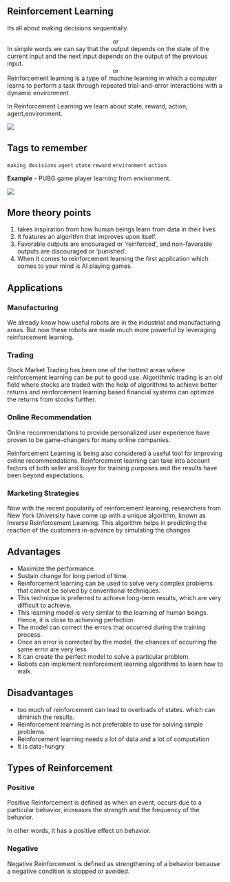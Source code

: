 ## Reinforcement Learning
Its all about making decisions sequentially. 
<center>or</center>
In simple words we can say that the output depends on the state of the current input and the next input depends on the output of the previous input.
<center>or</center>
Reinforcement learning is a type of machine learning in which a computer learns to perform a task through repeated trial-and-error interactions with a dynamic environment

In Reinforcement Learning we learn about state, reward, action, agent,environment.

<img src = 'https://perfectial.com/wp-content/uploads/2018/07/img2-7.jpg'/>

## Tags to remember
`making decisions` `agent` `state` `reward` `environment` `action`

**Example** - 
PUBG game player learning from environment.

<img src = 'https://www.kdnuggets.com/images/mathworks-reinforcement-learning-fig1-543.jpg'/>

## More theory points
1. takes inspiration from how human beings learn from data in their lives
2. It features an algorithm that improves upon itself.
3. Favorable outputs are encouraged or ‘reinforced’, and non-favorable outputs are discouraged or ‘punished’.
4. When it comes to reinforcement learning the first application which comes to your mind is AI playing games. 

## Applications

### Manufacturing
We already know how useful robots are in the industrial and manufacturing areas. But now these robots are made much more powerful by leveraging reinforcement learning.

 ### Trading
 Stock Market Trading has been one of the hottest areas where reinforcement learning can be put to good use. Algorithmic trading is an old field where stocks are traded with the help of algorithms to achieve better returns and reinforcement learning based financial systems can optimize the returns from stocks further.

 ### Online Recommendation
 Online recommendations to provide personalized user experience have proven to be game-changers for many online companies.

 Reinforcement Learning is being also considered a useful tool for improving online recommendations. Reinforcement learning can take into account factors of both seller and buyer for training purposes and the results have been beyond expectations.

 ### Marketing Strategies
 Now with the recent popularity of reinforcement learning, researchers from New York University have come up with a unique algorithm, known as Inverse Reinforcement Learning. This algorithm helps in predicting the reaction of the customers in-advance by simulating the changes

## Advantages
- Maximize the performance
- Sustain change for long period of time.
- Reinforcement learning can be used to solve very complex problems that cannot be solved by conventional techniques.
- This technique is preferred to achieve long-term results, which are very difficult to achieve.
- This learning model is very similar to the learning of human beings. Hence, it is close to achieving perfection.
- The model can correct the errors that occurred during the training process.
- Once an error is corrected by the model, the chances of occurring the same error are very less
- It can create the perfect model to solve a particular problem.
- Robots can implement reinforcement learning algorithms to learn how to walk.

## Disadvantages 
- too much of reinforcement can lead to overloads of states. which can diminish the results.
- Reinforcement learning is not preferable to use for solving simple problems.
- Reinforcement learning needs a lot of data and a lot of computation
- It is data-hungry

## Types of Reinforcement

### Positive
Positive Reinforcement is defined as when an event, occurs due to a particular behavior, increases the strength and the frequency of the behavior. 

In other words, it has a positive effect on behavior.

### Negative
 Negative Reinforcement is defined as strengthening of a behavior because a negative condition is stopped or avoided. 